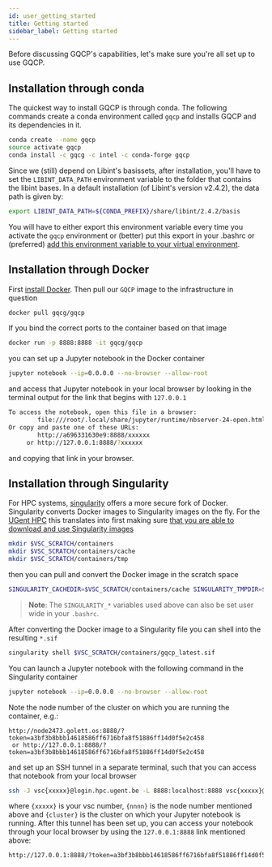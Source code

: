 ```yaml
---
id: user_getting_started
title: Getting started
sidebar_label: Getting started
---
```


Before discussing GQCP's capabilities, let's make sure you're all set up to use GQCP.


## Installation through conda

The quickest way to install GQCP is through conda. The following commands create a conda environment called `gqcp` and installs GQCP and its dependencies in it.

```bash
conda create --name gqcp
source activate gqcp
conda install -c gqcg -c intel -c conda-forge gqcp
```


Since we (still) depend on Libint's basissets, after installation, you'll have to set the `LIBINT_DATA_PATH` environment variable to the folder that contains the libint bases. In a default installation (of Libint's version v2.4.2), the data path is given by:

```bash
export LIBINT_DATA_PATH=${CONDA_PREFIX}/share/libint/2.4.2/basis
```

You will have to either export this environment variable every time you activate the `gqcp` environment or (better) put this export in your .bashrc or (preferred) [add this environment variable to your virtual environment](https://docs.conda.io/projects/conda/en/latest/user-guide/tasks/manage-environments.html#saving-environment-variables).

## Installation through Docker

First [install Docker](https://docs.docker.com/get-docker/). Then pull our `GQCP` image to the infrastructure in question

```bash
docker pull gqcg/gqcp
```

If you bind the correct ports to the container based on that image

```bash
docker run -p 8888:8888 -it gqcg/gqcp
```

you can set up a Jupyter notebook in the Docker container

```bash
jupyter notebook --ip=0.0.0.0 --no-browser --allow-root
```

and access that Jupyter notebook in your local browser by looking in the terminal output for the link that begins with `127.0.0.1` 

```bash
To access the notebook, open this file in a browser:
        file:///root/.local/share/jupyter/runtime/nbserver-24-open.html
Or copy and paste one of these URLs:
        http://a696331630e9:8888/xxxxxx
     or http://127.0.0.1:8888/?xxxxxx
```

and copying that link in your browser.

## Installation through Singularity

For HPC systems, [singularity](https://sylabs.io/docs/) offers a more secure fork of Docker. Singularity converts Docker images to Singularity images on the fly. For the [UGent HPC](https://www.ugent.be/hpc/en) this translates into first making sure [that you are able to download and use Singularity images](https://vlaams-supercomputing-centrum-vscdocumentation.readthedocs-hosted.com/en/latest/software/singularity.html)

```bash
mkdir $VSC_SCRATCH/containers
mkdir $VSC_SCRATCH/containers/cache
mkdir $VSC_SCRATCH/containers/tmp
```

then you can pull and convert the Docker image in the scratch space

```bash
SINGULARITY_CACHEDIR=$VSC_SCRATCH/containers/cache SINGULARITY_TMPDIR=$VSC_SCRATCH/containers/tmp SINGULARITY_PULLFOLDER=$VSC_SCRATCH/containers singularity pull docker://gqcg/gqcp
```


> **Note**: The `SINGULARITY_*` variables used above can also be set user wide in your `.bashrc`. 

After converting the Docker image to a Singularity file you can shell into the resulting `*.sif`

```bash
singularity shell $VSC_SCRATCH/containers/gqcp_latest.sif
```

You can launch a Jupyter notebook with the following command in the Singularity container

```bash
jupyter notebook --ip=0.0.0.0 --no-browser --allow-root
```

Note the node number of the cluster on which you are running the container, e.g.:

```
http://node2473.golett.os:8888/?token=a3bf3b8bbb14618586ff6716bfa8f51886ff14d0f5e2c458
 or http://127.0.0.1:8888/?token=a3bf3b8bbb14618586ff6716bfa8f51886ff14d0f5e2c458
```

and set up an SSH tunnel in a separate terminal, such that you can access that notebook from your local browser

```bash
ssh -J vsc{xxxxx}@login.hpc.ugent.be -L 8888:localhost:8888 vsc{xxxxx}@node{nnnn}.{cluster}.os
```

where `{xxxxx}` is your vsc number, `{nnnn}` is the node number mentioned above and `{cluster}` is the cluster on which your Jupyter notebook is running. After this tunnel has been set up, you can access your notebook through your local browser by using the `127.0.0.1:8888` link mentioned above:

```bash
http://127.0.0.1:8888/?token=a3bf3b8bbb14618586ff6716bfa8f51886ff14d0f5e2c458
```
